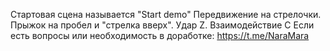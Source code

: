 Стартовая сцена называется "Start demo"
Передвижение  на стрелочки. Прыжок на пробел и "стрелка вверх".   Удар Z.  Взаимодействие С
Если есть вопросы или необходимость в доработке: https://t.me/NaraMara

